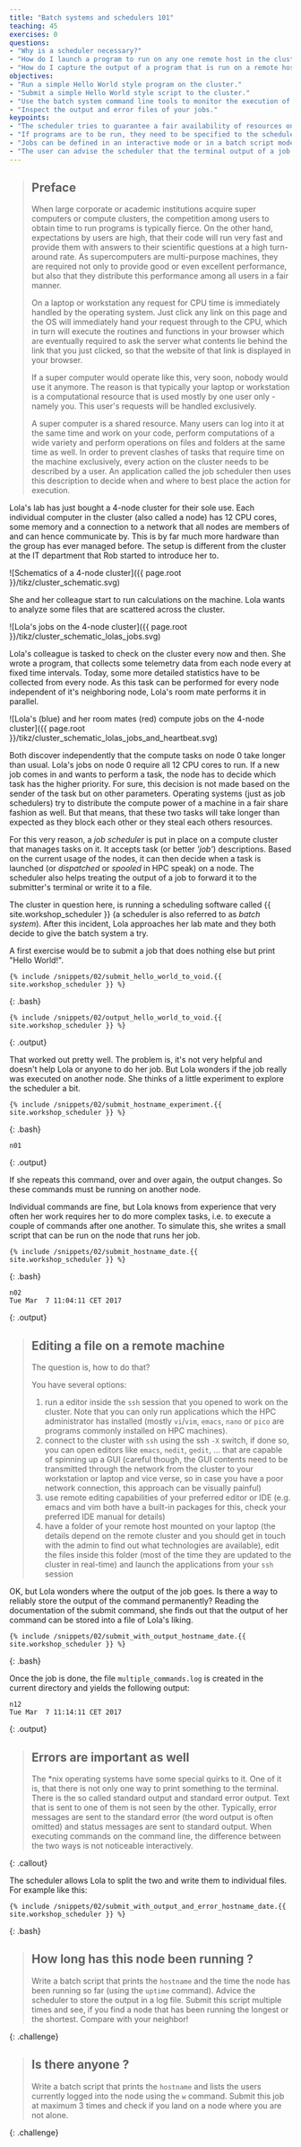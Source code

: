 ```yaml
---
title: "Batch systems and schedulers 101"
teaching: 45
exercises: 0
questions:
- "Why is a scheduler necessary?"
- "How do I launch a program to run on any one remote host in the cluster?"
- "How do I capture the output of a program that is run on a remote host?"
objectives:
- "Run a simple Hello World style program on the cluster."
- "Submit a simple Hello World style script to the cluster."
- "Use the batch system command line tools to monitor the execution of your job."
- "Inspect the output and error files of your jobs."
keypoints:
- "The scheduler tries to guarantee a fair availability of resources on a cluster for all users."
- "If programs are to be run, they need to be specified to the scheduler."
- "Jobs can be defined in an interactive mode or in a batch script mode."
- "The user can advise the scheduler that the terminal output of a job can be redirected to a file on disk."
---
```


>## Preface
>
> When large corporate or academic institutions acquire super computers or compute clusters, the competition among users to obtain time to run programs is typically fierce. On the other hand, expectations by users are high, that their code will run very fast and provide them with answers to their scientific questions at a high turn-around rate. As supercomputers are multi-purpose machines, they are required not only to provide good or even excellent performance, but also that they distribute this performance among all users in a fair manner.
>
> On a laptop or workstation any request for CPU time is immediately handled by the operating system. Just click any link on this page and the OS will immediately hand your request through to the CPU, which in turn will execute the routines and functions  in your browser which are eventually required to ask the server what contents lie behind the link that you just clicked, so that the website of that link is displayed in your browser. 
>
> If a super computer would operate like this, very soon, nobody would use it anymore. The reason is that typically your laptop or workstation is a computational resource that is used mostly by one user only - namely you. This user's requests will be handled exclusively. 
>
> A super computer is a shared resource. Many users can log into it at the same time and work on your code, perform computations of a wide variety and perform operations on files and folders at the same time as well. In order to prevent clashes of tasks that require time on the machine exclusively, every action on the cluster needs to be described by a user. An application called the job scheduler then uses this description to decide when and where to best place the action for execution.

Lola's lab has just bought a 4-node cluster for their sole use. Each individual computer in the cluster (also called a node) has 12 CPU cores, some memory and a connection to a network that all nodes are members of and can hence communicate by. This is by far much more hardware than the group has ever managed before. The setup is different from the cluster at the IT department that Rob started to introduce her to.

![Schematics of a 4-node cluster]({{ page.root }}/tikz/cluster_schematic.svg)

She and her colleague start to run calculations on the machine. Lola wants to analyze some files that are scattered across the cluster. 

![Lola's jobs on the 4-node cluster]({{ page.root }}/tikz/cluster_schematic_lolas_jobs.svg)

Lola's colleague is tasked to check on the cluster every now and then. She wrote a program, that collects some telemetry data from each node every at fixed time intervals. Today, some more detailed statistics have to be collected from every node. As this task can be performed for every node independent of it's neighboring node, Lola's room mate performs it in parallel.

![Lola's (blue) and her room mates (red) compute jobs on the 4-node cluster]({{ page.root }}/tikz/cluster_schematic_lolas_jobs_and_heartbeat.svg)

Both discover independently that the compute tasks on node 0 take longer than usual. Lola's jobs on node 0 require all 12 CPU cores to run. If a new job comes in and wants to perform a task, the node has to decide which task has the higher priority. For sure, this decision is not made based on the sender of the task but on other parameters. Operating systems (just as job schedulers) try to distribute the compute power of a machine in a fair share fashion as well. But that means, that these two tasks will take longer than expected as they block each other or they steal each others resources.

For this very reason, a _job scheduler_ is put in place on a compute cluster that manages tasks on it. It accepts task (or better _'job'_) descriptions. Based on the current usage of the nodes, it can then decide when a task is launched (or _dispatched_ or _spooled_ in HPC speak) on a node. The scheduler also helps treating the output of a job to forward it to the submitter's terminal or write it to a file.

The cluster in question here, is running a scheduling software called {{ site.workshop_scheduler }} (a scheduler is also referred to as _batch system_). After this incident, Lola approaches her lab mate and they both decide to give the batch system a try.

A first exercise would be to submit a job that does nothing else but print "Hello World!".

~~~
{% include /snippets/02/submit_hello_world_to_void.{{ site.workshop_scheduler }} %}
~~~
{: .bash}

~~~
{% include /snippets/02/output_hello_world_to_void.{{ site.workshop_scheduler }} %}
~~~
{: .output}


That worked out pretty well. The problem is, it's not very helpful and doesn't help Lola or anyone to do her job. But Lola wonders if the job really was executed on another node. She thinks of a little experiment to explore the scheduler a bit. 

~~~
{% include /snippets/02/submit_hostname_experiment.{{ site.workshop_scheduler }} %}
~~~
{: .bash}

~~~
n01
~~~
{: .output}

If she repeats this command, over and over again, the output changes. So these commands must be running on another node. 

Individual commands are fine, but Lola knows from experience that very often her work requires her to do more complex tasks, i.e. to execute a couple of commands after one another. To simulate this, she writes a small script that can be run on the node that runs her job.  

~~~
{% include /snippets/02/submit_hostname_date.{{ site.workshop_scheduler }} %}
~~~
{: .bash}

~~~
n02
Tue Mar  7 11:04:11 CET 2017
~~~
{: .output}

> ## Editing a file on a remote machine
> 
> The question is, how to do that?
>
> You have several options: 
> 1. run a editor inside the `ssh` session that you opened to work on the cluster. Note that you can only run applications which the HPC administrator has installed (mostly `vi`/`vim`, `emacs`, `nano` or `pico` are programs commonly installed on HPC machines).
> 2. connect to the cluster with `ssh` using the ssh `-X` switch, if done so, you can open editors like `emacs`, `nedit`, `gedit`, ... that are capable of spinning up a GUI (careful though, the GUI contents need to be transmitted through the network from the cluster to your workstation or laptop and vice verse, so in case you have a poor network connection, this approach can be visually painful)
> 3. use remote editing capabilities of your preferred editor or IDE (e.g. emacs and vim both have a built-in packages for this, check your preferred IDE manual for details)
> 4. have a folder of your remote host mounted on your laptop (the details depend on the remote cluster and you should get in touch with the admin to find out what technologies are available), edit the files inside this folder (most of the time they are updated to the cluster in real-time) and launch the applications from your `ssh` session


OK, but Lola wonders where the output of the job goes. Is there a way to reliably store the output of the command permanently? Reading the documentation of the submit command, she finds out that the output of her command can be stored into a file of Lola's liking.


~~~
{% include /snippets/02/submit_with_output_hostname_date.{{ site.workshop_scheduler }} %}
~~~
{: .bash}

Once the job is done, the file `multiple_commands.log` is created in the current directory and yields the following output:

~~~
n12
Tue Mar  7 11:14:11 CET 2017
~~~
{: .output}

> ## Errors are important as well
> The *nix operating systems have some special quirks to it. One of it is, that there is not only one way to print something to the terminal. There is the so called standard output and standard error output. Text that is sent to one of them is not seen by the other. Typically, error messages are sent to the standard error (the word output is often omitted) and status messages are sent to standard output. When executing commands on the command line, the difference between the two ways is not noticeable interactively. 
> 
{: .callout}

The scheduler allows Lola to split the two and write them to individual files. For example like this:
 
~~~
{% include /snippets/02/submit_with_output_and_error_hostname_date.{{ site.workshop_scheduler }} %}
~~~
{: .bash}

> ## How long has this node been running ?
>
> Write a batch script that prints the `hostname` and the time the node has been running so far (using the `uptime` command). Advice the scheduler to store the output in a log file. Submit this script multiple times and see, if you find a node that has been running the longest or the shortest. Compare with your neighbor! 
>
{: .challenge}

> ## Is there anyone ?
>
> Write a batch script that prints the `hostname` and lists the users currently logged into the node using the `w` command. Submit this job at maximum 3 times and check if you land on a node where you are not alone. 
>
{: .challenge}
